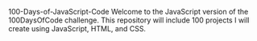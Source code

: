100-Days-of-JavaScript-Code
Welcome to the JavaScript version of the 100DaysOfCode challenge.
This repository will include 100 projects I will create using JavaScript, HTML, and CSS.
